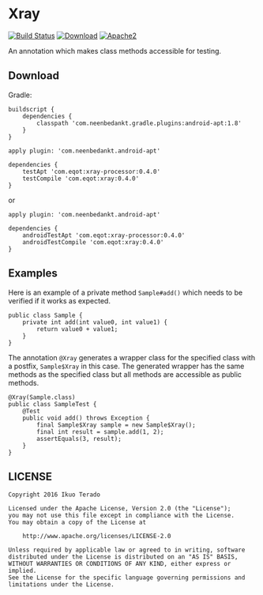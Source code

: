 # Xray
[![Build Status](https://travis-ci.org/eqot/xray.svg?branch=master)](https://travis-ci.org/eqot/xray)
[![Download](https://api.bintray.com/packages/eqot/maven/xray-processor/images/download.svg)](https://bintray.com/eqot/maven/xray/_latestVersion)
[![Apache2](http://img.shields.io/badge/license-APACHE2-blue.svg)](https://www.apache.org/licenses/LICENSE-2.0.html)

An annotation which makes class methods accessible for testing.

## Download

Gradle:

```
buildscript {
    dependencies {
        classpath 'com.neenbedankt.gradle.plugins:android-apt:1.8'
    }
}
```

```
apply plugin: 'com.neenbedankt.android-apt'

dependencies {
    testApt 'com.eqot:xray-processor:0.4.0'
    testCompile 'com.eqot:xray:0.4.0'
}
```

or

```
apply plugin: 'com.neenbedankt.android-apt'

dependencies {
    androidTestApt 'com.eqot:xray-processor:0.4.0'
    androidTestCompile 'com.eqot:xray:0.4.0'
}
```

## Examples

Here is an example of a private method ```Sample#add()```
which needs to be verified if it works as expected.

```
public class Sample {
    private int add(int value0, int value1) {
        return value0 + value1;
    }
}
```

The annotation ```@Xray``` generates a wrapper class for the specified class with a postfix,
```Sample$Xray``` in this case.
The generated wrapper has the same methods as the specified class but all methods are accessible as public methods.

```
@Xray(Sample.class)
public class SampleTest {
    @Test
    public void add() throws Exception {
        final Sample$Xray sample = new Sample$Xray();
        final int result = sample.add(1, 2);
        assertEquals(3, result);
    }
}
```

## LICENSE

    Copyright 2016 Ikuo Terado

    Licensed under the Apache License, Version 2.0 (the "License");
    you may not use this file except in compliance with the License.
    You may obtain a copy of the License at

        http://www.apache.org/licenses/LICENSE-2.0

    Unless required by applicable law or agreed to in writing, software
    distributed under the License is distributed on an "AS IS" BASIS,
    WITHOUT WARRANTIES OR CONDITIONS OF ANY KIND, either express or implied.
    See the License for the specific language governing permissions and
    limitations under the License.
